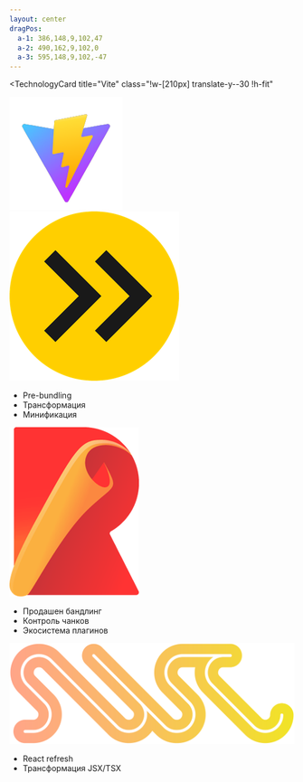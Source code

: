 ```yaml
---
layout: center
dragPos: 
  a-1: 386,148,9,102,47
  a-2: 490,162,9,102,0
  a-3: 595,148,9,102,-47
---
```


<TechnologyCard 
  title="Vite" 
  class="!w-[210px] translate-y--30 !h-fit" 
>
  <img src="../shared/vite.png" h-12 />
</TechnologyCard>

<div flex="~ gap-30 items-center" class="translate-y-10">
  <div class="flex flex-col" relative>
    <TechnologyCard 
      v-click="1" 
      title="esbuild" 
      color="yellow" 
      class="!w-fit" 
    >
      <img src="../shared/esbuild.png" h-9 />
    </TechnologyCard>
    <ul v-click="4" absolute mt-18 text-sm>
      <li>Pre-bundling</li>
      <li>Трансформация</li>
      <li>Минификация</li>
    </ul>
  </div>
  <div class="flex flex-col" relative>
    <TechnologyCard 
      v-click="2" 
      title="Rollup" 
      color="red" 
      class="!w-fit" 
    >
      <img src="../shared/rollup.png" h-9 />
    </TechnologyCard>
    <ul v-click="5" absolute mt-18 text-sm whitespace-nowrap>
      <li>Продашен бандлинг</li>
      <li>Контроль чанков</li>
      <li>Экосистема плагинов</li>
    </ul>
  </div>
  <div class="flex flex-col" relative>
    <TechnologyCard 
      v-click="3" 
      title="SWC" 
      color="orange" 
      class="!w-fit" 
    >
      <img src="../shared/swc.png" h-5 />
    </TechnologyCard>
    <ul v-click="6" absolute mt-18 text-sm whitespace-nowrap>
      <li>React refresh</li>
      <li>Трансформация JSX/TSX</li>
    </ul>
  </div>
</div>

<div v-click="1" v-drag="'a-1'">
  <SharedArrow inert x1="435" y1="344" x2="435" y2="114" stroke="dashed" color="#fde047" />
</div>

<div v-click="2" v-drag="'a-2'">
  <SharedArrow inert x1="435" y1="274" x2="435" y2="114" stroke="dashed" color="#fca5a5" />
</div>

<div v-click="3" v-drag="'a-3'">
  <SharedArrow inert x1="435" y1="344" x2="435" y2="114" stroke="dashed" color="#fdba74" />
</div>